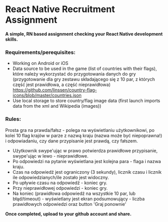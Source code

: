 # React Native Recruitment Assignment

**A simple, RN based assignment checking your React Native development skills.** 



### Requirements/perequisites:
* Working on Android or iOS
* Data source to be used in the game (list of countries with their flags), które należy wykorzystać do przygotowania danych do gry (przygotowanie dla gry zestawu składającego się z 10 par, z których część jest prawidłowa, a część nieprawidłowa)
https://github.com/linssen/country-flag-icons/blob/master/countries.json
* Use local storage to store country/flag image data  (first launch imports data from the xml and Wikipedia (images))


### Rules:
Prosta gra na prawda/fałsz - polega na wyświetlaniu użytkownikowi, po kolei 10 flag krajów w parze z nazwą kraju (nazwa może być niepoprawna!) i odpowiadaniu, czy dane przypisanie jest prawdą, czy fałszem.
* Użytkownik swype'ując w prawo potwierdza prawidłowe przypisanie, swype'ując w lewo - nieprawidłowe.
* Po odpowiedzi na pytanie wyświetlana jest kolejna para -  flaga i nazwa kraju.
* Czas na odpowiedź jest ograniczony (3 sekundy), licznik czasu i licznik ile odpowiedzianych/ile zostało jest widoczny.
* Po upływie czasu  na odpowiedź - koniec gry.
* Przy nieprawidłowej odpowiedzi - koniec gry.
* Na koniec (prawidłowa odpowiedź na wszystkie 10 par, lub błąd/timeout) - wyświetlany jest ekran podsumowujący - liczba prawidłowych odpowiedzi oraz button 'Graj ponownie'



**Once completed, upload to your github account and share.**
